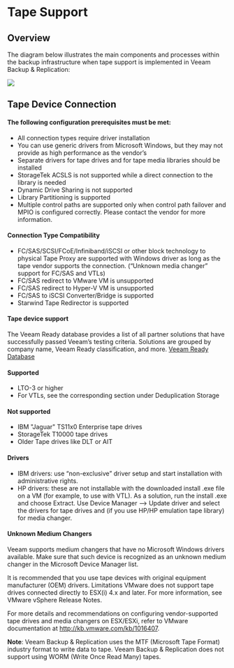 <!--- This was last Changed 03-05-17 by PS --->
# Tape Support

## Overview

The diagram below illustrates the main components and processes within
the backup infrastructure when tape support is implemented in Veeam
Backup & Replication:

![](../media/image25.png)



## Tape Device Connection

#### The following configuration prerequisites must be met:

- All connection types require driver installation
-	You can use generic drivers from Microsoft Windows, but they may not provide as high performance as the vendor’s
-	Separate drivers for tape drives and for tape media libraries should be installed
-	StorageTek ACSLS is not supported while a direct connection to the library is needed
-	Dynamic Drive Sharing is not supported
-	Library Partitioning is supported
-	Multiple control paths are supported only when control path failover and MPIO is configured correctly. Please contact the vendor for more information.

#### Connection Type Compatibility

- FC/SAS/SCSI/FCoE/Infiniband/iSCSI or other block technology to physical Tape Proxy are supported with Windows driver as long as the tape vendor supports the connection. (“Unknown media changer” support for FC/SAS and VTLs)
- FC/SAS redirect to VMware VM is unsupported
- FC/SAS redirect to Hyper-V VM	is unsupported
- FC/SAS to iSCSI Converter/Bridge is supported
- Starwind Tape Redirector is supported

#### Tape device support
The Veeam Ready database provides a list of all partner solutions that have successfully passed Veeam’s testing criteria. Solutions are grouped by company name, Veeam Ready classification, and more. [Veeam Ready Database](https://www.veeam.com/ready.html)

#### Supported
- LTO-3 or higher
- For VTLs, see the corresponding section under Deduplication Storage

#### Not supported
- IBM "Jaguar" TS11x0 Enterprise tape drives
- StorageTek T10000 tape drives
- Older Tape drives like DLT or AIT

#### Drivers
-	IBM drivers: use “non-exclusive” driver setup and start installation with administrative rights.
-	HP drivers: these are not installable with the downloaded install .exe file on a VM (for example, to use with VTL). As a solution, run the install .exe and choose Extract. Use Device Manager –> Update driver and select the drivers for tape drives and (if you use HP/HP emulation tape library) for media changer.


#### Unknown Medium Changers

Veeam supports medium changers that have no Microsoft Windows drivers available. Make sure that such device is recognized as an unknown medium changer in the Microsoft Device Manager list.

It is recommended that you use tape devices with original equipment manufacturer (OEM) drivers. Limitations VMware does not support tape drives connected directly to ESX(i) 4.x and later. For more information, see VMware vSphere Release Notes.  

For more details and recommendations on configuring vendor-supported tape drives and media changers on ESX/ESXi, refer to VMware documentation at http://kb.vmware.com/kb/1016407.


**Note**:  Veeam Backup & Replication uses the MTF (Microsoft Tape Format) industry format to write data to tape. Veeam Backup & Replication does not support using WORM (Write Once Read Many) tapes.
 

